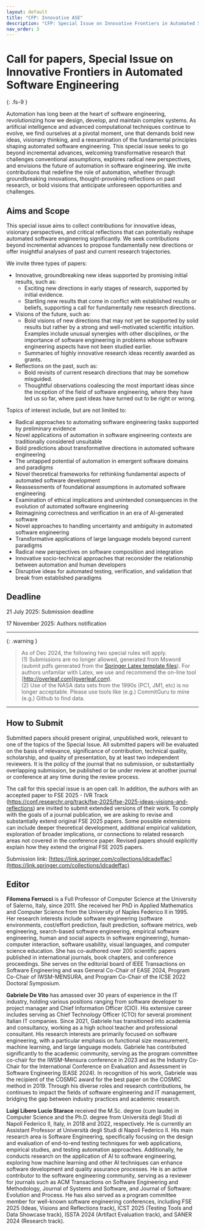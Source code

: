 ```yaml
---
layout: default
title: "CFP: Innovative ASE"
description: "CFP: Special Issue on Innovative Frontiers in Automated Software Engineering"
nav_order: 3
---
```


# Call for papers, Special Issue on Innovative Frontiers in Automated Software Engineering
{: .fs-9 }

Automation has long been at the heart of software engineering, revolutionizing how we design, develop, and maintain complex systems. As artificial intelligence and advanced computational techniques continue to evolve, we find ourselves at a pivotal moment, one that demands bold new ideas, visionary thinking, and a reexamination of the fundamental principles shaping automated software engineering.
This special issue seeks to go beyond incremental advances, welcoming transformative research that challenges conventional assumptions, explores radical new perspectives, and envisions the future of automation in software engineering. We invite contributions that redefine the role of automation, whether through groundbreaking innovations, thought-provoking reflections on past research, or bold visions that anticipate unforeseen opportunities and challenges.

## Aims and Scope

This special issue aims to collect contributions for innovative ideas, visionary perspectives, and critical reflections that can potentially reshape automated software engineering significantly. We seek contributions beyond incremental advances to propose fundamentally new directions or offer insightful analyses of past and current research trajectories.

We invite three types of papers:
-	Innovative, groundbreaking new ideas supported by promising initial results, such as:
	- Exciting new directions in early stages of research, supported by initial evidence.
	- Startling new results that come in conflict with established results or beliefs, supporting a call for fundamentally new research directions.
-	Visions of the future, such as:
	- Bold visions of new directions that may not yet be supported by solid results but rather by a strong and well-motivated scientific intuition. Examples include unusual synergies with other disciplines, or the importance of software engineering in problems whose software engineering aspects have not been studied earlier.
	- Summaries of highly innovative research ideas recently awarded as grants.
-	Reflections on the past, such as:
	- Bold revisits of current research directions that may be somehow misguided.
	- Thoughtful observations coalescing the most important ideas since the inception of the field of software engineering, where they have led us so far, where past ideas have turned out to be right or wrong.

Topics of interest include, but are not limited to:
-	Radical approaches to automating software engineering tasks supported by preliminary evidence
-	Novel applications of automation in software engineering contexts are traditionally considered unsuitable
-	Bold predictions about transformative directions in automated software engineering
-	The untapped potential of automation in emergent software domains and paradigms
-	Novel theoretical frameworks for rethinking fundamental aspects of automated software development
-	Reassessments of foundational assumptions in automated software engineering
-	Examination of ethical implications and unintended consequences in the evolution of automated software engineering
-	Reimagining correctness and verification in an era of AI-generated software
-	Novel approaches to handling uncertainty and ambiguity in automated software engineering
-	Transformative applications of large language models beyond current paradigms
-	Radical new perspectives on software composition and integration
-	Innovative socio-technical approaches that reconsider the relationship between automation and human developers
-	Disruptive ideas for automated testing, verification, and validation that break from established paradigms



## Deadline

21 July 2025: Submission deadline

17 November 2025: Authors notification

---

{: .warning }  
> As of Dec 2024, the following two special rules will apply. <br>(1) Submissions are no longer allowed, generated from Msword (submit pdfs generated from the
[Springer Latex template files](https://resource-cms.springernature.com/springer-cms/rest/v1/content/18782940/data/v13)). For authors unfamilar with Latex, we use and recommend the on-line tool [http://overleaf.com](overleaf.com). <br>
(2) Use of the NASA data sets from the 1990s (PC1, JM1, etc) is no longer acceptable. Please use tools like (e.g.) CommitGuru to mine (e.g.) Github to find data.

---

## How to Submit

Submitted papers should present original, unpublished work, relevant to one of the topics of the Special Issue. All submitted papers will be evaluated on the basis of relevance, significance of contribution, technical quality, scholarship, and quality of presentation, by at least two independent reviewers. It is the policy of the journal that no submission, or substantially overlapping submission, be published or be under review at another journal or conference at any time during the review process.

The call for this special issue is an open call. In addition, the authors with an accepted paper to FSE 2025 - IVR Track (https://conf.researchr.org/track/fse-2025/fse-2025-ideas-visions-and-reflections) are invited to submit extended versions of their work. To comply with the goals of a journal publication, we are asking to revise and substantially extend original FSE 2025 papers. Some possible extensions can include deeper theoretical development, additional empirical validation, exploration of broader implications, or connections to related research areas not covered in the conference paper. Revised papers should explicitly explain how they extend the original FSE 2025 papers.

Submission link: [https://link.springer.com/collections/idcadeffac](https://link.springer.com/collections/idcadeffac)


## Editor

<b>Filomena Ferrucci</b> is a Full Professor of Computer Science at the University of Salerno, Italy, since 2011. She received her PhD in Applied Mathematics and Computer Science from the University of Naples Federico II in 1995. Her research interests include software engineering (software environments, cost/effort prediction, fault prediction, software metrics, web engineering, search-based software engineering, empirical software engineering, human and social aspects in software engineering), human-computer interaction, software usability, visual languages, and computer science education. She has co-authored over 200 scientific papers published in international journals, book chapters, and conference proceedings. She serves on the editorial board of IEEE Transactions on Software Engineering and was General Co-Chair of EASE 2024, Program Co-Chair of IWSM-MENSURA, and Program Co-Chair of the ICSE 2022 Doctoral Symposium.


<b>Gabriele De Vito</b> has amassed over 30 years of experience in the IT industry, holding various positions ranging from software developer to project manager and Chief Information Officer (CIO). His extensive career includes serving as Chief Technology Officer (CTO) for several prominent Italian IT companies. Since 2021, Gabriele has transitioned into academia and consultancy, working as a high school teacher and professional consultant.
His research interests are primarily focused on software engineering, with a particular emphasis on functional size measurement, machine learning, and large language models. Gabriele has contributed significantly to the academic community, serving as the program committee co-chair for the IWSM-Mensura conference in 2023 and as the Industry Co-Chair for the International Conference on Evaluation and Assessment in Software Engineering (EASE 2024).
In recognition of his work, Gabriele was the recipient of the COSMIC award for the best paper on the COSMIC method in 2019. Through his diverse roles and research contributions, he continues to impact the fields of software engineering and IT management, bridging the gap between industry practices and academic research.

<b>Luigi Libero Lucio Starace</b> received the M.Sc. degree (cum laude) in Computer Science and the Ph.D. degree from Università degli Studi di Napoli Federico II, Italy, in 2018 and 2022, respectively. He is currently an Assistant Professor at Università degli Studi di Napoli Federico II. His main research area is Software Engineering, specifically focusing on the design and evaluation of end-to-end testing techniques for web applications, empirical studies, and testing automation approaches. Additionally, he conducts research on the application of AI to software engineering, exploring how machine learning and other AI techniques can enhance software development and quality assurance processes.  He is an active contributor to the software engineering community, serving as a reviewer for journals such as ACM Transactions on Software Engineering and Methodology, Journal of Systems and Software, and Journal of Software: Evolution and Process. He has also served as a program committee member for well-known software engineering conferences, including FSE 2025 (Ideas, Visions and Reflections track), ICST 2025 (Testing Tools and Data Showcase track), ISSTA 2024 (Artifact Evaluation track), and SANER 2024 (Research track).
